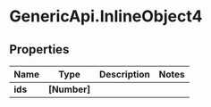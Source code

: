 # GenericApi.InlineObject4

## Properties

Name | Type | Description | Notes
------------ | ------------- | ------------- | -------------
**ids** | **[Number]** |  | 


